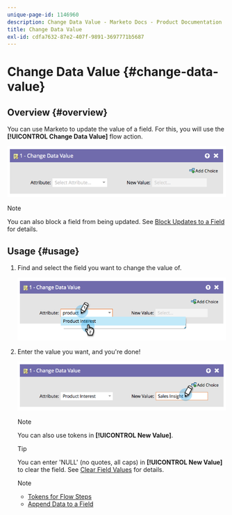 ```yaml
---
unique-page-id: 1146960
description: Change Data Value - Marketo Docs - Product Documentation
title: Change Data Value
exl-id: cdfa7632-87e2-407f-9891-3697771b5687
---
```

# Change Data Value {#change-data-value}

## Overview {#overview}

You can use Marketo to update the value of a field. For this, you will use the **[!UICONTROL Change Data Value]** flow action.

![](assets/image2014-9-22-11-3a15-3a34.png)

>[!NOTE]
>
>You can also block a field from being updated. See [Block Updates to a Field](/help/marketo/product-docs/administration/field-management/block-updates-to-a-field.md) for details.

## Usage {#usage}

1. Find and select the field you want to change the value of.

   ![](assets/image2014-9-22-11-3a18-3a29.png)

1. Enter the value you want, and you're done!

   ![](assets/image2014-9-22-11-3a18-3a38.png)

   >[!NOTE]
   >
   >You can also use tokens in **[!UICONTROL New Value]**.

   >[!TIP]
   >
   >You can enter 'NULL' (no quotes, all caps) in **[!UICONTROL New Value]** to clear the field. See [Clear Field Values](/help/marketo/product-docs/core-marketo-concepts/smart-campaigns/flow-actions/change-data-value/clear-field-values.md) for details.

   >[!NOTE]
   >
   >* [Tokens for Flow Steps](/help/marketo/product-docs/core-marketo-concepts/smart-campaigns/flow-actions/use-tokens-in-flow-steps.md)
   >* [Append Data to a Field](/help/marketo/product-docs/core-marketo-concepts/smart-campaigns/flow-actions/append-data-to-a-field.md)
